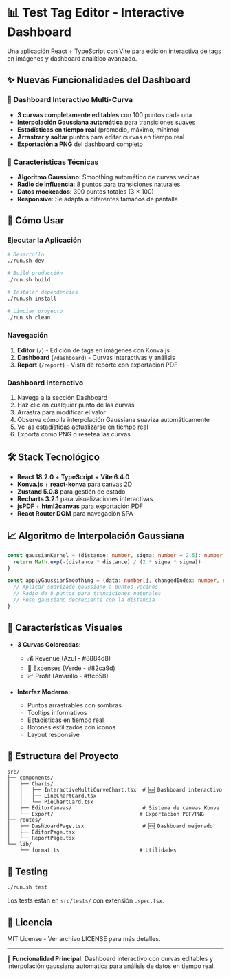 # 📊 Test Tag Editor - Interactive Dashboard

Una aplicación React + TypeScript con Vite para edición interactiva de tags en imágenes y dashboard analítico avanzado.

## ✨ Nuevas Funcionalidades del Dashboard

### 🎯 Dashboard Interactivo Multi-Curva
- **3 curvas completamente editables** con 100 puntos cada una
- **Interpolación Gaussiana automática** para transiciones suaves
- **Estadísticas en tiempo real** (promedio, máximo, mínimo)
- **Arrastrar y soltar** puntos para editar curvas en tiempo real
- **Exportación a PNG** del dashboard completo

### 🔧 Características Técnicas
- **Algoritmo Gaussiano**: Smoothing automático de curvas vecinas
- **Radio de influencia**: 8 puntos para transiciones naturales
- **Datos mockeados**: 300 puntos totales (3 × 100)
- **Responsive**: Se adapta a diferentes tamaños de pantalla

## 🚀 Cómo Usar

### Ejecutar la Aplicación
```bash
# Desarrollo
./run.sh dev

# Build producción
./run.sh build

# Instalar dependencias
./run.sh install

# Limpiar proyecto
./run.sh clean
```

### Navegación
1. **Editor** (`/`) - Edición de tags en imágenes con Konva.js
2. **Dashboard** (`/dashboard`) - Curvas interactivas y análisis
3. **Report** (`/report`) - Vista de reporte con exportación PDF

### Dashboard Interactivo
1. Navega a la sección Dashboard
2. Haz clic en cualquier punto de las curvas
3. Arrastra para modificar el valor
4. Observa cómo la interpolación Gaussiana suaviza automáticamente
5. Ve las estadísticas actualizarse en tiempo real
6. Exporta como PNG o resetea las curvas

## 🛠️ Stack Tecnológico

- **React 18.2.0** + **TypeScript** + **Vite 6.4.0**
- **Konva.js** + **react-konva** para canvas 2D
- **Zustand 5.0.8** para gestión de estado
- **Recharts 3.2.1** para visualizaciones interactivas
- **jsPDF** + **html2canvas** para exportación PDF
- **React Router DOM** para navegación SPA

## 📈 Algoritmo de Interpolación Gaussiana

```typescript
const gaussianKernel = (distance: number, sigma: number = 2.5): number => {
  return Math.exp(-(distance * distance) / (2 * sigma * sigma))
}

const applyGaussianSmoothing = (data: number[], changedIndex: number, newValue: number, radius: number = 8): number[] => {
  // Aplicar suavizado gaussiano a puntos vecinos
  // Radio de 8 puntos para transiciones naturales
  // Peso gaussiano decreciente con la distancia
}
```

## 🎨 Características Visuales

- **3 Curvas Coloreadas**:
  - 💰 Revenue (Azul - #8884d8)
  - 💸 Expenses (Verde - #82ca9d) 
  - 📈 Profit (Amarillo - #ffc658)

- **Interfaz Moderna**:
  - Puntos arrastrables con sombras
  - Tooltips informativos
  - Estadísticas en tiempo real
  - Botones estilizados con iconos
  - Layout responsive

## 📁 Estructura del Proyecto

```
src/
├── components/
│   ├── Charts/
│   │   ├── InteractiveMultiCurveChart.tsx  # 🆕 Dashboard interactivo
│   │   ├── LineChartCard.tsx
│   │   └── PieChartCard.tsx
│   ├── EditorCanvas/                       # Sistema de canvas Konva
│   └── Export/                            # Exportación PDF/PNG
├── routes/
│   ├── DashboardPage.tsx                   # 🆕 Dashboard mejorado
│   ├── EditorPage.tsx
│   └── ReportPage.tsx
└── lib/
    └── format.ts                          # Utilidades
```

## 🧪 Testing

```bash
./run.sh test
```

Los tests están en `src/tests/` con extensión `.spec.tsx`.

## 📝 Licencia

MIT License - Ver archivo LICENSE para más detalles.

---

**🎯 Funcionalidad Principal**: Dashboard interactivo con curvas editables y interpolación gaussiana automática para análisis de datos en tiempo real.